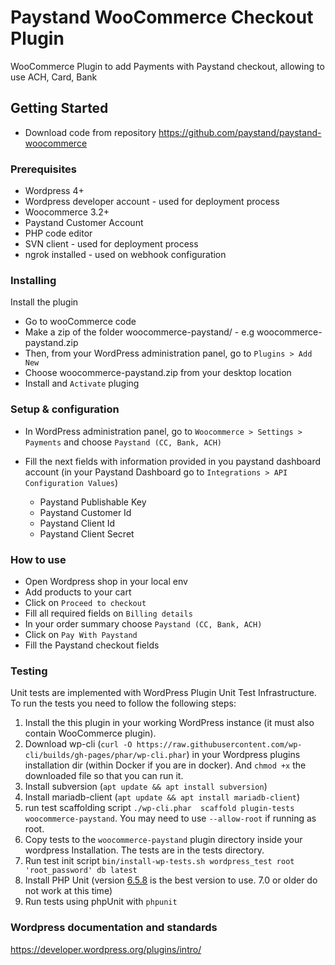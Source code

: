# Paystand WooCommerce Checkout Plugin

WooCommerce Plugin to add Payments with Paystand checkout, allowing to use ACH, Card, Bank

## Getting Started

* Download code from repository https://github.com/paystand/paystand-woocommerce

### Prerequisites

* Wordpress 4+
* Wordpress developer account - used for deployment process
* Woocommerce 3.2+
* Paystand Customer Account
* PHP code editor
* SVN client - used for deployment process
* ngrok installed - used on webhook configuration  

### Installing

Install the plugin

* Go to wooCommerce code
* Make a zip of the folder woocommerce-paystand/ - e.g woocommerce-paystand.zip
* Then, from your WordPress administration panel, go to `Plugins > Add New`
* Choose woocommerce-paystand.zip from your desktop location
* Install and `Activate` pluging

### Setup & configuration

* In WordPress administration panel, go to `Woocommerce > Settings > Payments` and choose `Paystand (CC, Bank, ACH)`

* Fill the next fields with information provided in you paystand dashboard account (in your Paystand Dashboard go to `Integrations > API Configuration Values`)
    * Paystand Publishable Key
    * Paystand Customer Id
    * Paystand Client Id
    * Paystand Client Secret

### How to use
* Open Wordpress shop in your local env
* Add products to your cart
* Click on `Proceed to checkout`
* Fill all required fields on `Billing details`
* In your order summary choose `Paystand (CC, Bank, ACH)`
* Click on `Pay With Paystand`
* Fill the Paystand checkout fields


### Testing

Unit tests are implemented with WordPress Plugin Unit Test Infrastructure. To run the tests you need to follow the following steps:

1. Install the this plugin in your working WordPress instance (it must also contain WooCommerce plugin).
2. Download wp-cli (`curl -O https://raw.githubusercontent.com/wp-cli/builds/gh-pages/phar/wp-cli.phar`) in your Wordpress plugins installation dir (within Docker if you are in docker). And `chmod +x` the downloaded file so that you can run it.
3. Install subversion (`apt update && apt install subversion`)
4. Install mariadb-client (`apt update && apt install mariadb-client`)
5. run test scaffolding script `./wp-cli.phar  scaffold plugin-tests woocommerce-paystand`. You may need to use `--allow-root` if running as root.
6. Copy tests  to the `woocommerce-paystand` plugin directory inside your wordpress Installation. The tests are in the tests directory.
7. Run test init script  `bin/install-wp-tests.sh wordpress_test root 'root_password' db latest`
8. Install PHP Unit (version [6.5.8](https://phar.phpunit.de/phpunit-6.5.8.phar) is the best version to use. 7.0 or older do not work at this time)
9. Run tests using phpUnit with  `phpunit`

### Wordpress documentation and standards

https://developer.wordpress.org/plugins/intro/
